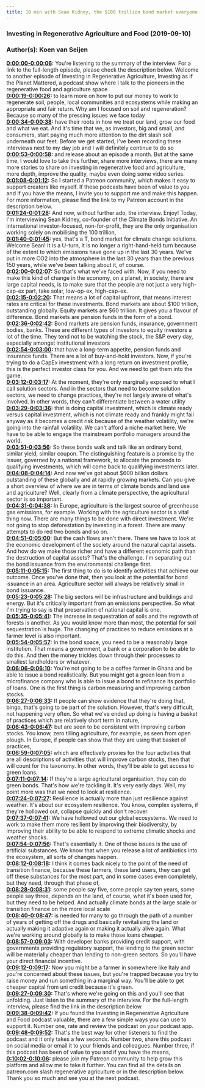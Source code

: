 ```yaml
---
title: 10 min with Sean Kidney, the $100 trillion bond market everyone in regen ag should know about
---
```

### Investing in Regenerative Agriculture and Food  (2019-09-10)  
### Author(s): Koen van Seijen  

**[0:00:00-0:00:06](https://investinginregenerativeagriculture.com/2019/07/10/sean-kidney/#t=0:00:00):**  You're listening to the summary of the interview. For a link to the full-length episode, please check the description below.  Welcome to another episode of Investing in Regenerative Agriculture, Investing as if the Planet Mattered,  a podcast show where I talk to the pioneers in the regenerative food and agriculture space  
**[0:00:19-0:00:26](https://investinginregenerativeagriculture.com/2019/07/10/sean-kidney/#t=0:00:19):**  to learn more on how to put our money to work to regenerate soil, people, local communities and ecosystems  while making an appropriate and fair return.  Why am I focused on soil and regeneration? Because so many of the pressing issues we face today  
**[0:00:34-0:00:38](https://investinginregenerativeagriculture.com/2019/07/10/sean-kidney/#t=0:00:34):**  have their roots in how we treat our land, grow our food and what we eat.  And it's time that we, as investors, big and small, and consumers, start paying much more attention to the dirt slash soil underneath our feet.  Before we get started, I've been recording these interviews next to my day job and I will definitely continue to do so  
**[0:00:53-0:00:58](https://investinginregenerativeagriculture.com/2019/07/10/sean-kidney/#t=0:00:53):**  and release about an episode a month. But at the same time, I would love to take this further,  share more interviews, there are many more stories to share on investing in regenerative food and agriculture,  more depth, improve the quality, maybe even doing some video series.  
**[0:01:08-0:01:12](https://investinginregenerativeagriculture.com/2019/07/10/sean-kidney/#t=0:01:08):**  So I started a Patreon community, which makes it easy to support creators like myself.  If these podcasts have been of value to you and if you have the means, I invite you to support me and make this happen.  For more information, please find the link to my Patreon account in the description below.  
**[0:01:24-0:01:28](https://investinginregenerativeagriculture.com/2019/07/10/sean-kidney/#t=0:01:24):**  And now, without further ado, the interview. Enjoy!  Today, I'm interviewing Sean Kidney, co-founder of the Climate Bonds Initiative.  An international investor-focused, non-for-profit, they are the only organisation working solely on mobilising the 100 trillion,  
**[0:01:40-0:01:45](https://investinginregenerativeagriculture.com/2019/07/10/sean-kidney/#t=0:01:40):**  yes, that's a T, bond market for climate change solutions. Welcome Sean!  It is a U-turn, it is no longer a right-hand-held turn because of the extent to which emissions have gone up in the last 30 years.  We've put in more CO2 into the atmosphere in the last 30 years than the previous 150 years, while we've been talking about it, of course.  
**[0:02:00-0:02:07](https://investinginregenerativeagriculture.com/2019/07/10/sean-kidney/#t=0:02:00):**  So that's what we've faced with. Now, if you need to make this kind of change in the economy, on a planet, in society,  there are large capital needs, is to make sure that the people are not just  a very high-cap-ex part, take solar, low-op-ex, high-cap-ex.  
**[0:02:15-0:02:20](https://investinginregenerativeagriculture.com/2019/07/10/sean-kidney/#t=0:02:15):**  That means a lot of capital upfront, that means interest rates are critical for these investments.  Bond markets are about $100 trillion, outstanding globally. Equity markets are $60 trillion.  It gives you a flavour of difference. Bond markets are pension funds in the form of a bond.  
**[0:02:36-0:02:42](https://investinginregenerativeagriculture.com/2019/07/10/sean-kidney/#t=0:02:36):**  Bond markets are pension funds, insurance, government bodies, banks.  These are different types of investors to equity investors a lot of the time.  They tend not to be watching the stock, the S&P every day, especially amongst institutional investors  
**[0:02:54-0:03:00](https://investinginregenerativeagriculture.com/2019/07/10/sean-kidney/#t=0:02:54):**  that have a long-term appetite, pension funds and insurance funds. There are a lot of buy-and-hold investors.  Now, if you're trying to do a CapEx investment with a long return on investment profile,  this is the perfect investor class for you. And we need to get them into the game.  
**[0:03:12-0:03:17](https://investinginregenerativeagriculture.com/2019/07/10/sean-kidney/#t=0:03:12):**  At the moment, they're only marginally exposed to what I call solution sectors.  And in the sectors that need to become solution sectors, we need to change practices,  they're not largely aware of what's involved. In other words, they can't differentiate between a water utility  
**[0:03:29-0:03:36](https://investinginregenerativeagriculture.com/2019/07/10/sean-kidney/#t=0:03:29):**  that is doing capital investment, which is climate ready versus capital investment, which is not climate ready  and frankly might fail anyway as it becomes a credit risk because of the weather volatility, we're going into the rainfall volatility.  We can't afford a niche market here. We have to be able to engage the mainstream portfolio managers around the world.  
**[0:03:51-0:03:56](https://investinginregenerativeagriculture.com/2019/07/10/sean-kidney/#t=0:03:51):**  So these bonds walk and talk like an ordinary bond, similar yield, similar coupon.  The distinguishing feature is a promise by the issuer, governed by a national framework,  to allocate the proceeds to qualifying investments, which will come back to qualifying investments later.  
**[0:04:08-0:04:14](https://investinginregenerativeagriculture.com/2019/07/10/sean-kidney/#t=0:04:08):**  And now we've got about $600 billion dollars outstanding of these globally and at rapidly growing markets.  Can you give a short overview of where we are in terms of climate bonds and land use and agriculture?  Well, clearly from a climate perspective, the agricultural sector is so important.  
**[0:04:31-0:04:38](https://investinginregenerativeagriculture.com/2019/07/10/sean-kidney/#t=0:04:31):**  In Europe, agriculture is the largest source of greenhouse gas emissions, for example.  Working with the agriculture sector is a vital thing now. There are many things to be done with direct investment.  We're not going to stop deforestation by investing in a forest. There are many attempts to do red two bonds and so on.  
**[0:04:51-0:05:00](https://investinginregenerativeagriculture.com/2019/07/10/sean-kidney/#t=0:04:51):**  But the cash flows aren't there. There we have to look at the economic development of the society around the natural capital assets.  And how do we make those richer and have a different economic path than the destruction of capital assets?  That's the challenge. I'm separating out the bond issuance from the environmental challenge first.  
**[0:05:11-0:05:15](https://investinginregenerativeagriculture.com/2019/07/10/sean-kidney/#t=0:05:11):**  The first thing to do is to identify activities that achieve our outcome.  Once you've done that, then you look at the potential for bond issuance in an area.  Agriculture sector will always be relatively small in bond issuance.  
**[0:05:23-0:05:28](https://investinginregenerativeagriculture.com/2019/07/10/sean-kidney/#t=0:05:23):**  The big sectors will be infrastructure and buildings and energy.  But it's critically important from an emissions perspective.  So what I'm trying to say is that preservation of national capital is one.  
**[0:05:35-0:05:41](https://investinginregenerativeagriculture.com/2019/07/10/sean-kidney/#t=0:05:35):**  The increase in sequestration of soils and the regrowth of forests is another.  As you would know more than most, the potential for soil sequestration is huge.  The changing of practices to reduce emissions at a farmer level is also important.  
**[0:05:54-0:05:57](https://investinginregenerativeagriculture.com/2019/07/10/sean-kidney/#t=0:05:54):**  In the bond space, you need to be a reasonably large institution.  That means a government, a bank or a corporation to be able to do this.  And then the money trickles down through their processes to smallest landholders or whatever.  
**[0:06:06-0:06:10](https://investinginregenerativeagriculture.com/2019/07/10/sean-kidney/#t=0:06:06):**  You're not going to be a coffee farmer in Ghana and be able to issue a bond realistically.  But you might get a green loan from a microfinance company who is able to issue a bond to refinance its portfolio of loans.  One is the first thing is carbon measuring and improving carbon stocks.  
**[0:06:27-0:06:33](https://investinginregenerativeagriculture.com/2019/07/10/sean-kidney/#t=0:06:27):**  If people can show evidence that they're doing that, bingo, that's going to be part of the solution.  However, that's very difficult, not happening very often.  So what we've ended up doing is having a basket of practices which are relatively short term in nature,  
**[0:06:43-0:06:47](https://investinginregenerativeagriculture.com/2019/07/10/sean-kidney/#t=0:06:43):**  but are seen to be consistent with improving carbon stocks.  You know, zero tilling agriculture, for example, as seen from open plough.  In Europe, if people can show that they are using that basket of practices,  
**[0:06:59-0:07:05](https://investinginregenerativeagriculture.com/2019/07/10/sean-kidney/#t=0:06:59):**  which are effectively proxies for the four activities that are all descriptions of activities that will improve carbon stocks,  then that will count for the taxonomy.  In other words, they'll be able to get access to green loans.  
**[0:07:11-0:07:14](https://investinginregenerativeagriculture.com/2019/07/10/sean-kidney/#t=0:07:11):**  If they're a large agricultural organisation, they can do green bonds.  That's how we're tackling it. It's very early days.  Well, my point more was that we need to look at resilience.  
**[0:07:24-0:07:27](https://investinginregenerativeagriculture.com/2019/07/10/sean-kidney/#t=0:07:24):**  Resilience is actually more than just resilience against weather.  It's about our ecosystem resilience.  You know, complex systems, if they're hollowed out, collapse quickly and don't recover.  
**[0:07:37-0:07:41](https://investinginregenerativeagriculture.com/2019/07/10/sean-kidney/#t=0:07:37):**  We have hollowed out our global ecosystems.  We need to work to make them more resilient by improving their biodiversity,  by improving their ability to be able to respond to extreme climatic shocks and weather shocks.  
**[0:07:54-0:07:56](https://investinginregenerativeagriculture.com/2019/07/10/sean-kidney/#t=0:07:54):**  That's essentially it.  One of those issues is the use of artificial substances.  We know that when you release a lot of antibiotics into the ecosystem, all sorts of changes happen.  
**[0:08:12-0:08:18](https://investinginregenerativeagriculture.com/2019/07/10/sean-kidney/#t=0:08:12):**  I think it comes back nicely to the point of the need of transition finance,  because these farmers, these land users, they can get off these substances for the most part,  and in some cases even completely, but they need, through that phase of,  
**[0:08:28-0:08:31](https://investinginregenerativeagriculture.com/2019/07/10/sean-kidney/#t=0:08:28):**  some people say five, some people say ten years, some people say three, depends on the land,  of course, what it's been used for, but they need to be helped.  And actually climate bonds at the large scale or transition finance on the more local scale  
**[0:08:40-0:08:47](https://investinginregenerativeagriculture.com/2019/07/10/sean-kidney/#t=0:08:40):**  is needed for many to go through the path of a number of years of getting off the drugs  and basically revitalising the land or actually making it adaptive again or making it actually alive again.  What we're working around globally is to make those loans cheaper.  
**[0:08:57-0:09:03](https://investinginregenerativeagriculture.com/2019/07/10/sean-kidney/#t=0:08:57):**  With developer banks providing credit support, with governments providing regulatory support,  the lending to the green sector will be materially cheaper than lending to non-green sectors.  So you'll have your direct financial incentive.  
**[0:09:12-0:09:17](https://investinginregenerativeagriculture.com/2019/07/10/sean-kidney/#t=0:09:12):**  Now you might be a farmer in somewhere like Italy and you're concerned about these issues,  but you're trapped because you try to raise money and run something in a marginal way.  You'll be able to get cheaper capital from uni credit because it's green.  
**[0:09:27-0:09:30](https://investinginregenerativeagriculture.com/2019/07/10/sean-kidney/#t=0:09:27):**  That's where we're going on this and you'll see that unfolding.  Just listen to the summary of the interview.  For the full-length interview, please find the link in the description below.  
**[0:09:38-0:09:42](https://investinginregenerativeagriculture.com/2019/07/10/sean-kidney/#t=0:09:38):**  If you found the Investing in Regenerative Agriculture and Food podcast valuable,  there are a few simple ways you can use to support it.  Number one, rate and review the podcast on your podcast app.  
**[0:09:48-0:09:52](https://investinginregenerativeagriculture.com/2019/07/10/sean-kidney/#t=0:09:48):**  That's the best way for other listeners to find the podcast and it only takes a few seconds.  Number two, share this podcast on social media or email it to your friends and colleagues.  Number three, if this podcast has been of value to you and if you have the means,  
**[0:10:02-0:10:06](https://investinginregenerativeagriculture.com/2019/07/10/sean-kidney/#t=0:10:02):**  please join my Patreon community to help grow this platform and allow me to take it further.  You can find all the details on patreon.com slash regenerative agriculture or in the description below.  Thank you so much and see you at the next podcast.  